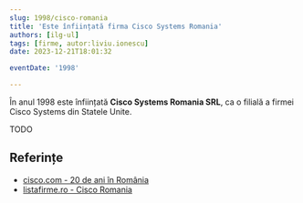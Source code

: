 ```yaml
---
slug: 1998/cisco-romania
title: 'Este înființată firma Cisco Systems Romania'
authors: [ilg-ul]
tags: [firme, autor:liviu.ionescu]
date: 2023-12-21T18:01:32

eventDate: '1998'

---
```


În anul 1998 este înființată **Cisco Systems Romania SRL**,
ca o filială a firmei Cisco Systems din Statele Unite.

<!-- truncate -->

TODO

## Referințe

- [cisco.com - 20 de ani în România](https://gblogs.cisco.com/ro/20-de-ani-de-cisco-in-romania-20-de-ani-alaturi-de-o-comunitate-extraordinara/)
- [listafirme.ro - Cisco Romania](https://www.listafirme.ro/cisco-systems-romania-srl-10656208/)
